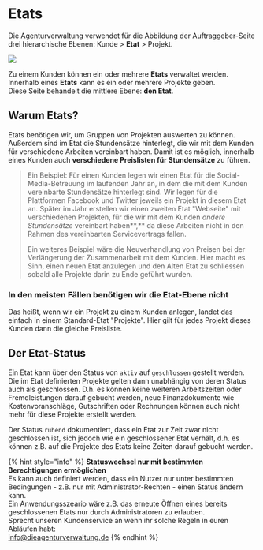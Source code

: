 # Etats

Die Agenturverwaltung verwendet für die Abbildung der Auftraggeber-Seite drei hierarchische Ebenen: Kunde > **Etat** > Projekt.&#x20;

![](../../.gitbook/assets/1.png)

Zu einem Kunden können ein oder mehrere **Etats** verwaltet werden. \
Innerhalb eines **Etats** kann es ein oder mehrere Projekte geben.\
Diese Seite behandelt die mittlere Ebene: **den Etat**.

## Warum Etats?&#x20;

Etats benötigen wir, um Gruppen von Projekten auswerten zu können. Außerdem sind im Etat die Stundensätze hinterlegt, die wir mit dem Kunden für verschiedene Arbeiten vereinbart haben. Damit ist es möglich, innerhalb eines Kunden auch **verschiedene Preislisten für Stundensätze** zu führen.&#x20;

> Ein Beispiel: Für einen Kunden legen wir einen Etat für die Social-Media-Betreuung im laufenden Jahr an, in dem die mit dem Kunden vereinbarte Stundensätze hinterlegt sind. Wir legen für die Plattformen Facebook und Twitter jeweils ein Projekt in diesem Etat an. Später im Jahr erstellen wir einen zweiten Etat "Webseite" mit verschiedenen Projekten, für die wir mit dem Kunden _andere Stundensätze_ vereinbart haben**,** da diese Arbeiten nicht in den Rahmen des vereinbarten Servicevertrags fallen.
>
> Ein weiteres Beispiel wäre die Neuverhandlung von Preisen bei der Verlängerung der Zusammenarbeit mit dem Kunden. Hier macht es Sinn, einen neuen Etat anzulegen und den Alten Etat zu schliessen sobald alle Projekte darin zu Ende geführt wurden.

### **In den meisten Fällen benötigen wir die Etat-Ebene nicht**&#x20;

Das heißt, wenn wir ein Projekt zu einem Kunden anlegen, landet das einfach in einem Standard-Etat "Projekte". Hier gilt für jedes Projekt dieses Kunden dann die gleiche Preisliste.

## Der Etat-Status

Ein Etat kann über den Status von `aktiv` auf `geschlossen` gestellt werden. Die im Etat definierten Projekte gelten dann unabhängig von deren Status auch als geschlossen. D.h. es können keine weiteren Arbeitszeiten oder Fremdleistungen darauf gebucht werden, neue Finanzdokumente wie Kostenvoranschläge, Gutschriften oder Rechnungen können auch nicht mehr für diese Projekte erstellt werden.

Der Status `ruhend` dokumentiert, dass ein Etat zur Zeit zwar nicht geschlossen ist, sich jedoch wie ein geschlossener Etat verhält, d.h. es können z.B. auf die Projekte des Etats keine Zeiten darauf gebucht werden.

{% hint style="info" %}
**Statuswechsel nur mit bestimmten Berechtigungen ermöglichen**\
Es kann auch definiert werden, dass ein Nutzer nur unter bestimmten Bedingungen - z.B. nur mit Administrator-Rechten -  einen Status ändern kann. \
Ein Anwendungsszeario wäre z.B. das erneute Öffnen eines bereits geschlossenen Etats nur durch Administratoren zu erlauben.\
Sprecht unseren Kundenservice an wenn ihr solche Regeln in euren Abläufen habt:\
info@dieagenturverwaltung.de
{% endhint %}
